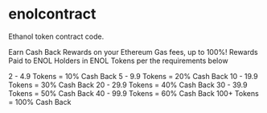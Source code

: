 # enolcontract
Ethanol token contract code.


Earn Cash Back Rewards on your Ethereum Gas fees, up to 100%!
Rewards Paid to ENOL Holders in ENOL Tokens per the requirements below

2 - 4.9 Tokens = 10% Cash Back 
5 - 9.9 Tokens = 20% Cash Back 
10 - 19.9 Tokens = 30% Cash Back 
20 - 29.9 Tokens = 40% Cash Back 
30 - 39.9 Tokens = 50% Cash Back 
40 - 99.9 Tokens = 60% Cash Back 
100+ Tokens = 100% Cash Back 
